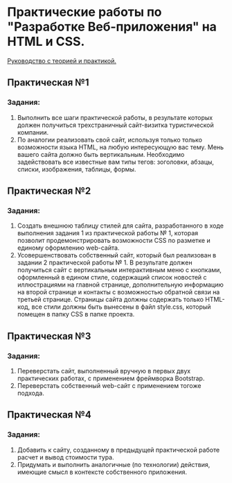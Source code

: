 <h1><b>Практические работы по "Разработке Веб-приложения" на HTML и CSS.</b></h1>
<a href="https://psv4.userapi.com/s/v1/d/9rfFne2uiHBMDbJ2iQpaVaZh3gJJVvFRJTuMpdUQIJxpgcXXYcqOWOYg1qK50Y9Jgy-bsD-i2zM-53e_3aoCJuNMp9UJrQWdzWWY5PVKeUrKPdWaM9g2eA/Razrabotka_veb-prilozheniy_2022.pdf">Руководство с теорией и практикой.</a>
<h2>Практическая №1</h2>
<h3>Задания:</h3>
<ol>
    <li>Выполнить все шаги практической работы, в результате которых должен получиться трехстраничный сайт-визитка туристической компании.</li>
    <li>По аналогии реализовать свой сайт, используя только только возможности языка HTML, на любую интересующую вас тему. Мень вашего сайта должно быть вертикальным. Необходимо задействовать все известные вам типы тегов: зоголовки, абзацы, списки, изображения, таблицы, формы.</li>
</ol>
<h2>Практическая №2</h2>
<h3>Задания:</h3>
<ol>
    <li>Создать внешнюю таблицу стилей для сайта, разработанного в ходе выполнения задания 1 из практической работы № 1, которая позволит продемонстрировать возможности CSS по разметке и единому оформлению web-сайта.</li>
    <li>Усовершенствовать собственный сайт, который был реализован в задании 2 практической работы № 1. В результате должен получиться сайт с вертикальным интерактивным меню с кнопками, оформленный в едином стиле, содержащий список новостей с иллюстрациями на главной странице, дополнительную информацию на второй странице и контакты с возможностью обратной связи на третьей странице. Страницы сайта должны содержать только HTML-код, все стили должны быть вынесены в файл style.css, который помещен в папку CSS в папке проекта.</li>
</ol>
<h2>Практическая №3</h2>
<h3>Задания:</h3>
<ol>
    <li>Переверстать сайт, выполненный вручную в первых двух практических работах, с применением фреймворка Bootstrap.</li>
    <li>Переверстать собственный web-сайт с применением тогоже подхода.</li>
</ol>
<h2>Практическая №4</h2>
<h3>Задания:</h3>
<ol>
    <li>Добавить к сайту, созданному в предыдущей практической работе расчет и вывод стоимости тура.</li>
    <li>Придумать и выполнить аналогичные (по технологии) действия, имеющие смысл в контексте собственного приложения.</li>
</ol>